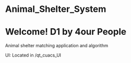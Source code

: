 # Animal_Shelter_System
# Welcome! D1 by 4our People
Animal shelter matching application and algorithm

UI:
  Located in /qt_cuacs_UI
